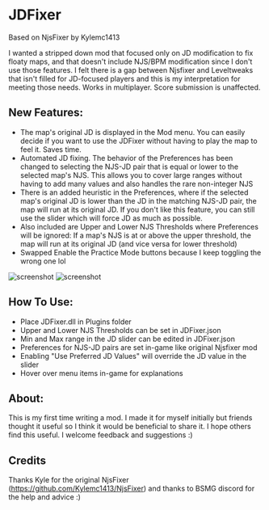 # JDFixer

Based on NjsFixer by Kylemc1413

I wanted a stripped down mod that focused only on JD modification to fix floaty maps, and that doesn't include NJS/BPM modification since I don't use those features. I felt there is a gap between Njsfixer and Leveltweaks that isn't filled for JD-focused players and this is my interpretation for meeting those needs.
Works in multiplayer. Score submission is unaffected.

## New Features:
- The map's original JD is displayed in the Mod menu. You can easily decide if you want to use the JDFixer without having to play the map to feel it. Saves time.
- Automated JD fixing. The behavior of the Preferences has been changed to selecting the NJS-JD pair that is equal or lower to the selected map's NJS. This allows you to cover large ranges without having to add many values and also handles the rare non-integer NJS
- There is an added heuristic in the Preferences, where if the selected map's original JD is lower than the JD in the matching NJS-JD pair, the map will run at its original JD. If you don't like this feature, you can still use the slider which will force JD as much as possible.
- Also included are Upper and Lower NJS Thresholds where Preferences will be ignored: If a map's NJS is at or above the upper threshold, the map will run at its original JD (and vice versa for lower threshold)
- Swapped Enable the Practice Mode buttons because I keep toggling the wrong one lol

![screenshot](https://github.com/zeph-yr/JDFixer/blob/master/menu1_small.png)
![screenshot](https://github.com/zeph-yr/JDFixer/blob/master/menu2_small.png)

## How To Use:
- Place JDFixer.dll in Plugins folder
- Upper and Lower NJS Thresholds can be set in JDFixer.json
- Min and Max range in the JD slider can be edited in JDFixer.json
- Preferences for NJS-JD pairs are set in-game like original Njsfixer mod
- Enabling "Use Preferred JD Values" will override the JD value in the slider
- Hover over menu items in-game for explanations

## About:
This is my first time writing a mod. I made it for myself initially but friends thought it useful so I think it would be beneficial to share it. I hope others find this useful.
I welcome feedback and suggestions :) 

## Credits
Thanks Kyle for the original NjsFixer (https://github.com/Kylemc1413/NjsFixer) and thanks to BSMG discord for the help and advice :)
